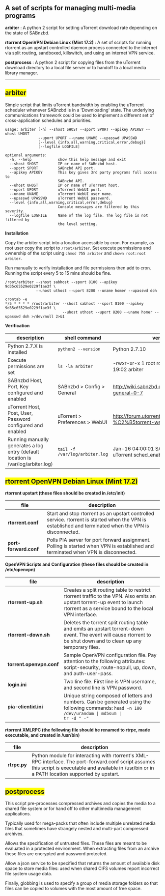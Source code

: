 ## A set of scripts for managing multi-media programs

**arbiter** : A python 2 script for setting uTorrent download rate depending on the state of SABnzbd.

**rtorrent OpenVPN Debian Linux (Mint 17.2)** : A set of scripts for running rtorrent as an upstart controlled daemon process connected to the internet via split routing, sandboxed, killswitch, and using an internet VPN service.

**postprocess** : A python 2 script for copying files from the uTorrent download directory to a local file server or to handoff to a local media library manager.

- - - - -
## <span style="background-color:yellow; ">arbiter</span>

Simple script that limits uTorrent bandwidth by enabling the uTorrent scheduler whenever SABnzbd is in a 'Downloading' state. The underlying communications framework could be used to implement a different set of cross-application schedules and priorities.

    usage: arbiter [-h] --shost SHOST --sport SPORT --apikey APIKEY --uhost UHOST
                   --uport UPORT --uname UNAME --upasswd UPASSWD
                   [--level {info,all,warning,critical,error,debug}]
                   [--logfile LOGFILE]

    optional arguments:
      -h, --help            show this help message and exit
      --shost SHOST         IP or name of SABnzbd host.
      --sport SPORT         SABnzbd API port.
      --apikey APIKEY       This key gives 3rd party programs full access to
                            SABnzbd API.
      --uhost UHOST         IP or name of uTorrent host.
      --uport UPORT         uTorrent WebUI port.
      --uname UNAME         uTorrent WebUI user name.
      --upasswd UPASSWD     uTorrent WebUI password.
      --level {info,all,warning,critical,error,debug}
                            Console messages are filtered by this severity.
      --logfile LOGFILE     Name of the log file. The log file is not filtered by
                            the level setting.

**Installation**

Copy the arbiter script into a location accessible by cron. For example, as root user copy the script to `/root/arbiter`. Set execute permissions and ownership of the script using `chmod 755 arbiter` and `chown root:root arbiter`.

Run manually to verify installation and file permissions then add to cron. Running the script every 5 to 15 mins should be fine.
```
/root/arbiter --shost sabhost --sport 8100 --apikey 9d35c65529e0229f1ae3f \
              --uhost uthost --uport 8200 --uname homer --upasswd doh
```

```
crontab -e
*/5 * * * * /root/arbiter --shost sabhost --sport 8100 --apikey 9d35c65529e0229f1ae3f \
                          --uhost uthost --uport 8200 --uname homer --upasswd doh >/dev/null 2>&1
```

**Verification**

| description | shell command | verify |
|-------------|---------------|--------|
| Python 2.7.X is installed | `python2 --version` | Python 2.7.10 |
| Execute permissions are set | `ls -la arbiter` | -rwxr-xr-x 1 root root 8221 Jan 04 19:02 arbiter |
| SABnzbd Host, Port, Key configured and enabled | SABnzbd > Config > General | http://wiki.sabnzbd.org/configure-general-0-7 |
| uTorrent Host, Post, User, Password configured and enabled | uTorrent > Preferences > WebUI | http://forum.utorrent.com/topic/49588-%C2%B5torrent-webui/ |
| Running manually generates a log entry (default location is /var/log/arbiter.log) | `tail -f /var/log/arbiter.log` | Jan-16 04:00:01 SABnzbd is IDLE uTorrent sched_enable set to 0 |

## <span style="background-color:yellow; ">rtorrent OpenVPN Debian Linux (Mint 17.2)</span>

**rtorrent upstart (these files should be created in /etc/init)**

| file | description |
|------|-------------|
| **rtorrent.conf** | Start and stop rtorrent as an upstart controlled service. rtorrent is started when the VPN is established and terminated when the VPN is disconnected.|
| **port-forward.conf** | Polls PIA server for port forward assignment. Polling is started when VPN is established and terminated when VPN is disconnected. |

**OpenVPN Scripts and Configuration (these files should be created in /etc/openvpn)**

| file | description |
|------|-------------|
|**rtorrent-up.sh** | Creates a split routing table to restrict rtorrent traffic to the VPN. Also emits an upstart torrent-up event to launch rtorrent as a service bound to the local VPN interface. |
| **rtorrent-down.sh** | Deletes the torrent split routing table and emits an upstart torrent-down event. The event will cause rtorrent to be shut down and to clean up any temporary files. |
| **torrent.openvpn.conf** | Sample OpenVPN configuration file. Pay attention to the following attributes: script-security, route-nopull, up, down, and auth-user-pass. |
| **login.ini** | Two line file. First line is VPN username, and second line is VPN password. |
| **pia-clientid.ini** | Unique string composed of letters and numbers. Can be generated using the following commands: <code>head -n 100 /dev/urandom &#124; md5sum &#124; tr -d " -"</code> |

**rtorrent XMLRPC (the following file should be renamed to rtrpc, made executable, and created in /usr/bin)**

| file | description |
|------|-------------|
| **rtrpc.py** | Python module for interacting with rtorrent's XML-RPC interface. The port-forward.conf script assumes this script is executable and available in /usr/bin or in a PATH location supported by upstart. |

## <span style="background-color:yellow; ">postprocess</span>

This script pre-processes compressed archives and copies the media to a shared file system or for hand off to other multimedia management applications.

Typically used for mega-packs that often include multiple unrelated media files that sometimes have strangely nested and multi-part compressed archives.

Allows the specification of untrusted files. These files are meant to be evaluated in a protected environment. When extracting files from an archive these files are encrypted and password protected.

Allow a json service to be specified that returns the amount of available disk space to store media files: used when shared CIFS volumes report incorrect file system usage data.

Finally, globbing is used to specify a group of media storage folders so that files can be copied to volumes with the most amount of free space.
